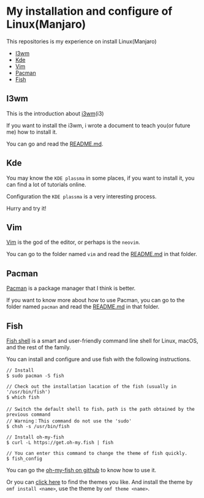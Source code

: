 # My installation and configure of Linux(Manjaro)

This repositories is my experience on install Linux(Manjaro)

<!-- vim-markdown-toc GFM -->

* [I3wm](#i3wm)
* [Kde](#kde)
* [Vim](#vim)
* [Pacman](#pacman)
* [Fish](#fish)

<!-- vim-markdown-toc -->

## I3wm
This is the introduction about [i3wm](https://wiki.archlinux.org/index.php/I3)(i3)

If you want to install the i3wm, i wrote a document to teach you(or future me) how to install it.

You can go and read the [README.md](./README.md).

## Kde
You may know the `KDE plassma` in some places, if you want to install it, you can find a lot of tutorials online.

Configuration the `KDE plassma` is a very interesting process.

Hurry and try it!

## Vim
[Vim](https://www.vim.org/) is the god of the editor, or perhaps is the `neovim`.

You can go to the folder named `vim` and read the [README.md](./vim/README.md) in that folder.

## Pacman

[Pacman](https://wiki.archlinux.org/index.php/pacman) is a package manager that I think is better.

If you want to know more about how to use Pacman, you can go to the folder named `pacman` and read the [README.md](./pacman/README.md) in that folder.

## Fish

[Fish shell](http://fishshell.com/) is a smart and user-friendly command line shell for Linux, macOS, and the rest of the family.

You can install and configure and use fish with the following instructions.

```shell
// Install
$ sudo pacman -S fish

// Check out the installation lacation of the fish (usually in '/usr/bin/fish')
$ which fish

// Switch the default shell to fish，path is the path obtained by the previous command
// Warning：This command do not use the 'sudo'
$ chsh -s /usr/bin/fish

// Install oh-my-fish
$ curl -L https://get.oh-my.fish | fish

// You can enter this command to change the theme of fish quickly.
$ fish_config

```

You can go the [oh-my-fish on github](https://github.com/oh-my-fish/oh-my-fish) to know how to use it.

Or you can [click here](https://github.com/oh-my-fish/oh-my-fish/blob/master/docs/Themes.md) to find the themes you like. And install the theme by `omf install <name>`, use the theme by `omf theme <name>`.
